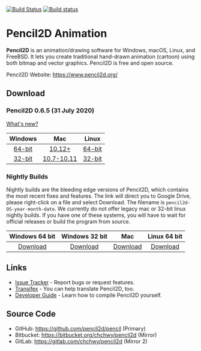 
[![Build Status](https://travis-ci.org/pencil2d/pencil.svg?branch=master)](https://travis-ci.org/pencil2d/pencil)
[![Build status](https://ci.appveyor.com/api/projects/status/hq8ry618wixilfmq/branch/master?svg=true)](https://ci.appveyor.com/project/chchwy/pencil2d/branch/master)

# Pencil2D Animation

**Pencil2D** is an animation/drawing software for Windows, macOS, Linux, and FreeBSD. It lets you create traditional hand-drawn animation (cartoon) using both bitmap and vector graphics. Pencil2D is free and open source.

Pencil2D Website: <https://www.pencil2d.org/>

## Download ###

### Pencil2D 0.6.5 (31 July 2020)

[What's new?](https://www.pencil2d.org/2020/07/pencil2d-0.6.5-release.html)

| Windows          | Mac                | Linux             |
| :--------------: | :----------------: | :---------------: |
| [64-bit][w64]    | [10.12+][mac]      | [64-bit][l64]     |
| [32-bit][w32]    | [10.7-10.11][macl] | [32-bit][l32]     |

[w64]: https://github.com/pencil2d/pencil/releases/download/v0.6.5/pencil2d-win64-0.6.5.zip
[w32]: https://github.com/pencil2d/pencil/releases/download/v0.6.5/pencil2d-win32-0.6.5.zip
[mac]: https://github.com/pencil2d/pencil/releases/download/v0.6.5/pencil2d-mac-0.6.5.zip
[macl]: https://github.com/pencil2d/pencil/releases/download/v0.6.5/pencil2d-mac-legacy-0.6.5.zip
[l64]: https://github.com/pencil2d/pencil/releases/download/v0.6.5/pencil2d-linux-amd64-0.6.5.AppImage
[l32]: https://github.com/pencil2d/pencil/releases/download/v0.6.5/pencil2D-linux-i386-0.6.5.AppImage

### Nightly Builds

Nightly builds are the bleeding edge versions of Pencil2D, which contains the most recent fixes and features.
The link will direct you to Google Drive, please right-click on a file and select Download. The filename is `pencil2d-OS-year-month-date`.
We currently do not offer legacy mac or 32-bit linux nightly builds. If you have one of these systems, you will have to wait for official releases or build the program from source.

| Windows 64 bit   | Windows 32 bit    | Mac             | Linux 64 bit      |
| :--------------: | :---------------: | :-------------: | :---------------: |
| [Download][4]    | [Download][5]     | [Download][6]   | [Download][7]     |

[4]: https://goo.gl/ZaYAtw
[5]: https://goo.gl/cKbtgM
[6]: https://goo.gl/WrAVu9
[7]: https://goo.gl/9TzYRV

## Links

* [Issue Tracker](https://github.com/pencil2d/pencil/issues) - Report bugs or request features.
* [Transifex](https://www.transifex.com/pencil2d/) - You can help translate Pencil2D, too.
* [Developer Guide](https://github.com/pencil2d/pencil/wiki) - Learn how to compile Pencil2D yourself.

## Source Code

* GitHub: <https://github.com/pencil2d/pencil> (Primary)
* Bitbucket: <https://bitbucket.org/chchwy/pencil2d> (Mirror)
* GitLab: <https://gitlab.com/chchwy/pencil2d> (Mirror 2)
